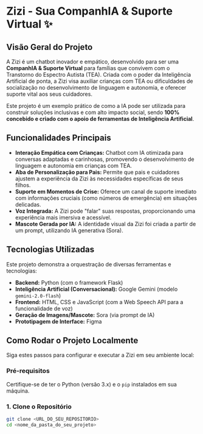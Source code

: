 # Zizi - Sua CompanhIA & Suporte Virtual ✨


## Visão Geral do Projeto

A Zizi é um chatbot inovador e empático, desenvolvido para ser uma **CompanhIA & Suporte Virtual** para famílias que convivem com o Transtorno do Espectro Autista (TEA). Criada com o poder da Inteligência Artificial de ponta, a Zizi visa auxiliar crianças com TEA ou dificuldades de socialização no desenvolvimento de linguagem e autonomia, e oferecer suporte vital aos seus cuidadores.

Este projeto é um exemplo prático de como a IA pode ser utilizada para construir soluções inclusivas e com alto impacto social, sendo **100% concebido e criado com o apoio de ferramentas de Inteligência Artificial**.

## Funcionalidades Principais

* **Interação Empática com Crianças:** Chatbot com IA otimizada para conversas adaptadas e carinhosas, promovendo o desenvolvimento de linguagem e autonomia em crianças com TEA.
* **Aba de Personalização para Pais:** Permite que pais e cuidadores ajustem a experiência da Zizi às necessidades específicas de seus filhos.
* **Suporte em Momentos de Crise:** Oferece um canal de suporte imediato com informações cruciais (como números de emergência) em situações delicadas.
* **Voz Integrada:** A Zizi pode "falar" suas respostas, proporcionando uma experiência mais imersiva e acessível.
* **Mascote Gerada por IA:** A identidade visual da Zizi foi criada a partir de um prompt, utilizando IA generativa (Sora).

## Tecnologias Utilizadas

Este projeto demonstra a orquestração de diversas ferramentas e tecnologias:

* **Backend:** Python (com o framework Flask)
* **Inteligência Artificial (Conversacional):** Google Gemini (modelo `gemini-2.0-flash`)
* **Frontend:** HTML, CSS e JavaScript (com a Web Speech API para a funcionalidade de voz)
* **Geração de Imagens/Mascote:** Sora (via prompt de IA)
* **Prototipagem de Interface:** Figma

## Como Rodar o Projeto Localmente

Siga estes passos para configurar e executar a Zizi em seu ambiente local:

### Pré-requisitos

Certifique-se de ter o Python (versão 3.x) e o `pip` instalados em sua máquina.

### 1. Clone o Repositório

```bash
git clone <URL_DO_SEU_REPOSITORIO>
cd <nome_da_pasta_do_seu_projeto>
